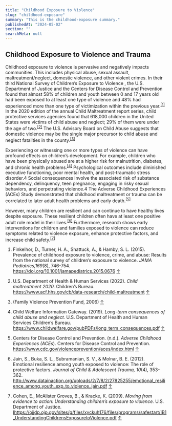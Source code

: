 ```yaml
---
title: "Childhood Exposure to Violence"
slug: "childhood-exposure"
summary: "This is the childhood-exposure summary."
publishedAt: "2024-05-02"
section: ""
searchMeta: null
---
```


## Childhood Exposure to Violence and Trauma

Childhood exposure to violence is pervasive and negatively impacts communities. This includes physical abuse, sexual assault, maltreatment/neglect, domestic violence, and other violent crimes. In their third National Survey of Children’s Exposure to Violence , the U.S. Department of Justice and the Centers for Disease Control and Prevention found that almost 58% of children and youth between 0 and 17 years old had been exposed to at least one type of violence and 48% had experienced more than one type of victimization within the previous year.<sup>[\[1\]](#footnote-2)</sup> In the 2020 edition of the annual Child Maltreatment report series, child protective services agencies found that 618,000 children in the United States were victims of child abuse and neglect; 29% of them were under the age of two.<sup>[\[2\]](#footnote-3)</sup> The U.S. Advisory Board on Child Abuse suggests that domestic violence may be the single major precursor to child abuse and neglect fatalities in the county.<sup>[\[3\]](#footnote-4)</sup>

Experiencing or witnessing one or more types of violence can have profound effects on children’s development. For example, children who have been physically abused are at a higher risk for malnutrition, diabetes, and chronic health problems.<sup>[\[4\]](#footnote-5)</sup> Psychological outcomes include diminished executive functioning, poor mental health, and post-traumatic stress disorder.4 Social consequences involve the associated risk of substance dependency, delinquency, teen pregnancy, engaging in risky sexual behaviors, and perpetrating violence.4 The Adverse Childhood Experiences (ACEs) Study demonstrated that childhood maltreatment or trauma can be correlated to later adult health problems and early death.<sup>[\[5\]](#footnote-6)</sup>

However, many children are resilient and can continue to have healthy lives despite exposure. These resilient children often have at least one positive adult role model in their lives.<sup>[\[6\]](#footnote-7)</sup> Furthermore, research shows early interventions for children and families exposed to violence can reduce symptoms related to violence exposure, enhance protective factors, and increase child safety.<sup>[\[7\]](#footnote-8)</sup>

1. Finkelhor, D., Turner, H. A., Shattuck, A., & Hamby, S. L. (2015). Prevalence of childhood exposure to violence, crime, and abuse: Results from the national survey of children’s exposure to violence. _JAMA Pediatrics,169_(8), 746-754. <https://doi.org/10.1001/jamapediatrics.2015.0676> [↑](#footnote-ref-2)

2. U.S. Department of Health & Human Services (2022). _Child maltreatment 2020._ Children’s Bureau. <https://www.acf.hhs.gov/cb/data-research/child-maltreatment> [↑](#footnote-ref-3)

3. (Family Violence Prevention Fund, 2006) [↑](#footnote-ref-4)

4. Child Welfare Information Gateway. (2019). _Long-term consequences of child abuse and neglect._ U.S. Department of Health and Human Services Children’s Bureau. <https://www.childwelfare.gov/pubPDFs/long_term_consequences.pdf> [↑](#footnote-ref-5)

5. Centers for Disease Control and Prevention. (n.d.). _Adverse Childhood Experiences (ACEs_). Centers for Disease Control and Prevention. <https://www.cdc.gov/violenceprevention/aces/index.html> [↑](#footnote-ref-6)

6. Jain, S., Buka, S. L., Subramanian, S. V., & Molnar, B. E. (2012). Emotional resilience among youth exposed to violence: The role of protective factors. _Journal of Child & Adolescent Trauma, 10_(4), 353-362. <http://www.datainaction.org/uploads/2/7/8/2/27825255/emotional_resilience_among_youth_exp_to_violence_jain.pdf> [↑](#footnote-ref-7)

7. Cohen, E., McAlister Groves, B., & Kracke, K. (2009). _Moving from evidence to action: Understanding children’s exposure to violence._ U.S. Department of Justice. [Ihttps://ojjdp.ojp.gov/sites/g/files/xyckuh176/files/programs/safestart/IB1_UnderstandingChildrensExposuretoViolence.pdf](https://ojjdp.ojp.gov/sites/g/files/xyckuh176/files/programs/safestart/IB1_UnderstandingChildrensExposuretoViolence.pdf) [↑](#footnote-ref-8)
